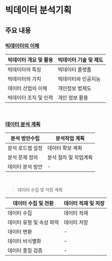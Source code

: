 # 빅데이터 분석기획
주요 내용
---
### [빅데이터의 이해](./01)

|빅데이터 개요 및 활용|빅데이터 기술 및 제도|
|-|-|
|빅데이터의 특징|빅데이터 플랫폼|
|빅데이터의 가치|빅데이터와 인공지능|
|데이터 산업의 이해|개인정보 법제도|
|빅데이터 조직 및 인력|개인 정보 활용| 

<Br>

### [데이터 분석 계획](./02)

|분석 방안수립|분석작업 계획|
|-|-|
|분석 로드맵 설정|데이터 확보 계획|
|분석 문제 정의|분석 절차 및 작업계획|
|데이터 분석 방안|-|

<Br>

> 데이터 수집 및 저장 계획

|데이터 수집 및 전환|데이터 적재 및 저장|
|-|-|
|데이터 수집|데이터 적재|
|데이터 유형 및 속성 파악|데이터 저장|
|데이터 변환|-|
|데이터 비식별화|-|
|데이터 풍질 검증|-|

<Br>
